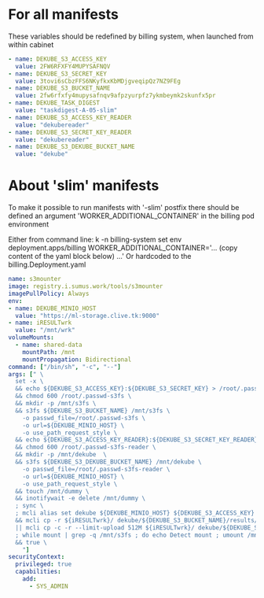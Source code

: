 # For all manifests

These variables should be redefined by billing system, when launched from within cabinet

```yaml
- name: DEKUBE_S3_ACCESS_KEY
  value: 2FW6RFXFY4MUPYSAFNQV
- name: DEKUBE_S3_SECRET_KEY
  value: 3tovi6sCbzFFS6NKyfkxKbMDjgveqipQz7NZ9FEg
- name: DEKUBE_S3_BUCKET_NAME
  value: 2fw6rfxfy4mupysafnqv9afpzyurpfz7ykmbeymk2skunfx5pr
- name: DEKUBE_TASK_DIGEST
  value: "taskdigest-A-05-slim"
- name: DEKUBE_S3_ACCESS_KEY_READER
  value: "dekubereader"
- name: DEKUBE_S3_SECRET_KEY_READER
  value: "dekubereader"
- name: DEKUBE_S3_DEKUBE_BUCKET_NAME
  value: "dekube"
```

# About 'slim' manifests
To make it possible to run manifests with '-slim' postfix there should be defined an argument 'WORKER_ADDITIONAL_CONTAINER' in the billing pod environment

Either from command line:
k -n billing-system set env deployment.apps/billing WORKER_ADDITIONAL_CONTAINER='... (copy content of the yaml block below) ...'
Or hardcoded to the billing.Deployment.yaml


```yaml
name: s3mounter
image: registry.i.sumus.work/tools/s3mounter
imagePullPolicy: Always
env:
- name: DEKUBE_MINIO_HOST
  value: "https://ml-storage.clive.tk:9000"
- name: iRESULTwrk
  value: "/mnt/wrk"
volumeMounts:
  - name: shared-data
    mountPath: /mnt
    mountPropagation: Bidirectional
command: ["/bin/sh", "-c", "--"]
args: [" \
  set -x \
  && echo ${DEKUBE_S3_ACCESS_KEY}:${DEKUBE_S3_SECRET_KEY} > /root/.passwd-s3fs \
  && chmod 600 /root/.passwd-s3fs \
  && mkdir -p /mnt/s3fs \
  && s3fs ${DEKUBE_S3_BUCKET_NAME} /mnt/s3fs \
    -o passwd_file=/root/.passwd-s3fs \
    -o url=${DEKUBE_MINIO_HOST} \
    -o use_path_request_style \
  && echo ${DEKUBE_S3_ACCESS_KEY_READER}:${DEKUBE_S3_SECRET_KEY_READER} > /root/.passwd-s3fs-reader \
  && chmod 600 /root/.passwd-s3fs-reader \
  && mkdir -p /mnt/dekube  \
  && s3fs ${DEKUBE_S3_DEKUBE_BUCKET_NAME} /mnt/dekube \
    -o passwd_file=/root/.passwd-s3fs-reader \
    -o url=${DEKUBE_MINIO_HOST} \
    -o use_path_request_style \
  && touch /mnt/dummy \
  && inotifywait -e delete /mnt/dummy \
  ; sync \
  ; mcli alias set dekube ${DEKUBE_MINIO_HOST} ${DEKUBE_S3_ACCESS_KEY} ${DEKUBE_S3_SECRET_KEY} \
  && mcli cp -r ${iRESULTwrk}/ dekube/${DEKUBE_S3_BUCKET_NAME}/results/${DEKUBE_TASK_DIGEST}/wrk/ \
  || mcli cp -c -r --limit-upload 512M ${iRESULTwrk}/ dekube/${DEKUBE_S3_BUCKET_NAME}/results/${DEKUBE_TASK_DIGEST}/wrk/ \
  ; while mount | grep -q /mnt/s3fs ; do echo Detect mount ; umount /mnt/s3fs ; umount /mnt/dekube ; umount -l /mnt/s3fs &>/dev/null ; umount -l /mnt/dekube  &>/dev/null ; sleep 1 ; done \
  && true \
    "]
securityContext:
  privileged: true
  capabilities:
    add:
      - SYS_ADMIN
```